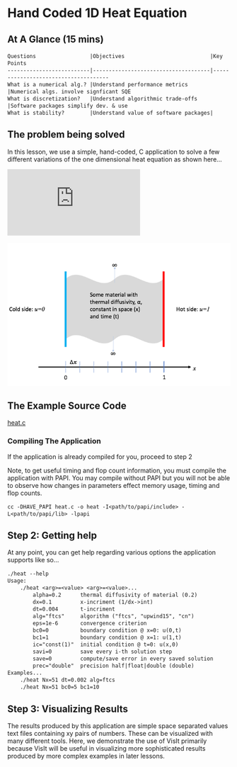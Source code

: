 # Hand Coded 1D Heat Equation

## At A Glance (15 mins)

```
Questions                 |Objectives                           |Key Points
--------------------------|-------------------------------------|-------------------------------------
What is a numerical alg.? |Understand performance metrics       |Numerical algs. involve signficant SQE
What is discretization?   |Understand algorithmic trade-offs    |Software packages simplify dev. & use
What is stability?        |Understand value of software packages|
```

## The problem being solved

In this lesson, we use a simple, hand-coded, C application to solve
a few different variations of the one dimensional heat equation as
shown here...

![](http://latex.codecogs.com/gif.latex?%5Cfrac%7B%5Cpartial%20u%7D%7B%5Cpartial%20t%7D%20%3D%20%5Calpha%20%5Cfrac%7B%5Cpartial%5E2%20u%7D%7B%5Cpartial%20x%5E2%7D)

![](simple_1d_heat.png)

## The Example Source Code

[heat.c](./heat.c)

### Compiling The Application

If the application is already compiled for you, proceed to step 2

Note, to get useful timing and flop count information, you must
compile the application with PAPI. You may compile without PAPI
but you will not be able to observe how changes in parameters
effect memory usage, timing and flop counts.

```
cc -DHAVE_PAPI heat.c -o heat -I<path/to/papi/include> -L<path/to/papi/lib> -lpapi
```

## Step 2: Getting help

At any point, you can get help regarding various options the
application supports like so...

```
./heat --help
Usage:
    ./heat <arg>=<value> <arg>=<value>...
        alpha=0.2      thermal diffusivity of material (0.2)
        dx=0.1         x-incriment (1/dx->int)
        dt=0.004       t-incriment
        alg="ftcs"     algorithm ("ftcs", "upwind15", "cn")
        eps=1e-6       convergence criterion
        bc0=0          boundary condition @ x=0: u(0,t)
        bc1=1          boundary condition @ x=1: u(1,t)
        ic="const(1)"  initial condition @ t=0: u(x,0)
        savi=0         save every i-th solution step
        save=0         compute/save error in every saved solution
        prec="double"  precision half|float|double (double)
Examples...
    ./heat Nx=51 dt=0.002 alg=ftcs
    ./heat Nx=51 bc0=5 bc1=10
```

## Step 3: Visualizing Results

The results produced by this application are simple space separated values
text files containing xy pairs of numbers. These can be visualized with
many different tools. Here, we demonstrate the use of VisIt primarily because
VisIt will be useful in visualizing more sophisticated results produced
by more complex examples in later lessons.

